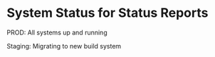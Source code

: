 # System Status for Status Reports

PROD: All systems up and running

Staging: Migrating to new build system
